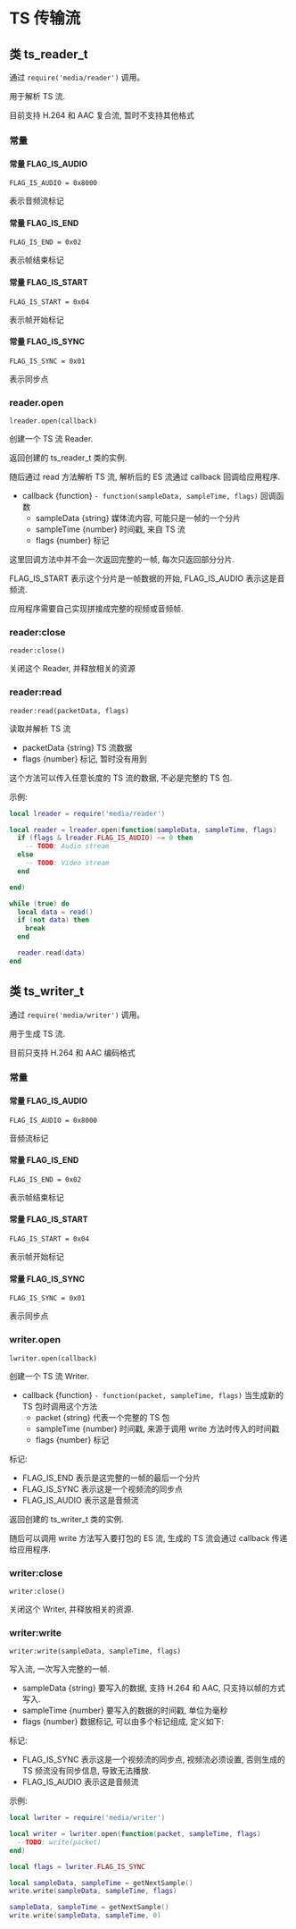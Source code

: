 # TS 传输流

## 类 ts_reader_t

通过 `require('media/reader')` 调用。

用于解析 TS 流.

目前支持 H.264 和 AAC 复合流, 暂时不支持其他格式

### 常量

#### 常量 FLAG_IS_AUDIO

    FLAG_IS_AUDIO = 0x8000

表示音频流标记

#### 常量 FLAG_IS_END

    FLAG_IS_END = 0x02

表示帧结束标记

#### 常量 FLAG_IS_START

    FLAG_IS_START = 0x04

表示帧开始标记

#### 常量 FLAG_IS_SYNC

    FLAG_IS_SYNC = 0x01

表示同步点

### reader.open

    lreader.open(callback)

创建一个 TS 流 Reader.

返回创建的 ts_reader_t 类的实例.

随后通过 read 方法解析 TS 流, 解析后的 ES 流通过 callback 回调给应用程序.

- callback {function} `- function(sampleData, sampleTime, flags)` 回调函数
  - sampleData {string} 媒体流内容, 可能只是一帧的一个分片
  - sampleTime {number} 时间戳, 来自 TS 流
  - flags {number} 标记

这里回调方法中并不会一次返回完整的一帧, 每次只返回部分分片.

FLAG_IS_START 表示这个分片是一帧数据的开始, FLAG_IS_AUDIO 表示这是音频流.

应用程序需要自己实现拼接成完整的视频或音频帧.

### reader:close

    reader:close()

关闭这个 Reader, 并释放相关的资源

### reader:read

    reader:read(packetData, flags)

读取并解析 TS 流

- packetData {string} TS 流数据
- flags {number} 标记, 暂时没有用到

这个方法可以传入任意长度的 TS 流的数据, 不必是完整的 TS 包.

示例:

```lua
local lreader = require('media/reader')

local reader = lreader.open(function(sampleData, sampleTime, flags)
  if (flags & lreader.FLAG_IS_AUDIO) ~= 0 then
    -- TODO: Audio stream
  else
    -- TODO: Video stream
  end

end)

while (true) do
  local data = read()
  if (not data) then
    break
  end

  reader.read(data)
end

```

## 类 ts_writer_t

通过 `require('media/writer')` 调用。

用于生成 TS 流.

目前只支持 H.264 和 AAC 编码格式

### 常量

#### 常量 FLAG_IS_AUDIO

    FLAG_IS_AUDIO = 0x8000

音频流标记

#### 常量 FLAG_IS_END

    FLAG_IS_END = 0x02

表示帧结束标记

#### 常量 FLAG_IS_START

    FLAG_IS_START = 0x04

表示帧开始标记

#### 常量 FLAG_IS_SYNC

    FLAG_IS_SYNC = 0x01

表示同步点

### writer.open

    lwriter.open(callback)

创建一个 TS 流 Writer.

- callback {function} `- function(packet, sampleTime, flags)` 当生成新的 TS 包时调用这个方法
  - packet {string} 代表一个完整的 TS 包
  - sampleTime {number} 时间戳, 来源于调用 write 方法时传入的时间戳
  - flags {number} 标记

标记:

- FLAG_IS_END 表示是这完整的一帧的最后一个分片
- FLAG_IS_SYNC 表示这是一个视频流的同步点
- FLAG_IS_AUDIO 表示这是音频流

返回创建的 ts_writer_t 类的实例.

随后可以调用 write 方法写入要打包的 ES 流, 生成的 TS 流会通过 callback 传递给应用程序.

### writer:close

    writer:close()

关闭这个 Writer, 并释放相关的资源.

### writer:write

    writer:write(sampleData, sampleTime, flags)

写入流, 一次写入完整的一帧.

- sampleData {string} 要写入的数据, 支持 H.264 和 AAC, 只支持以帧的方式写入.
- sampleTime {number} 要写入的数据的时间戳, 单位为毫秒
- flags {number} 数据标记, 可以由多个标记组成, 定义如下:

标记:

- FLAG_IS_SYNC 表示这是一个视频流的同步点, 视频流必须设置, 否则生成的 TS 频流没有同步信息, 导致无法播放.
- FLAG_IS_AUDIO 表示这是音频流

示例:

```lua
local lwriter = require('media/writer')

local writer = lwriter.open(function(packet, sampleTime, flags)
  --TODO: write(packet)
end)

local flags = lwriter.FLAG_IS_SYNC

local sampleData, sampleTime = getNextSample()
write.write(sampleData, sampleTime, flags)

sampleData, sampleTime = getNextSample()
write.write(sampleData, sampleTime, 0)

```
